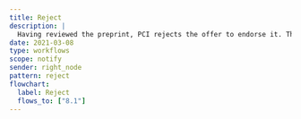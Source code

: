 ```yaml
---
title: Reject
description: |
  Having reviewed the preprint, PCI rejects the offer to endorse it. The author is emailed to explain that the repository resource will not be endorsed.
date: 2021-03-08
type: workflows
scope: notify
sender: right_node
pattern: reject
flowchart:
  label: Reject
  flows_to: ["8.1"]
---
```


